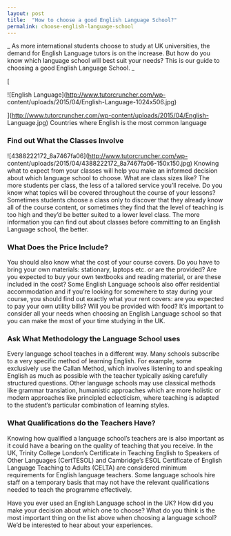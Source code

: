 ```yaml
---
layout: post
title:  "How to choose a good English Language School?"
permalink: choose-english-language-school
---
```

_ As more international students choose to study at UK universities, the
demand for English Language tutors is on the increase. But how do you know
which language school will best suit your needs? This is our guide to choosing
a good English Language School. _

[

![English Language](http://www.tutorcruncher.com/wp-
content/uploads/2015/04/English-Language-1024x506.jpg)

](http://www.tutorcruncher.com/wp-content/uploads/2015/04/English-
Language.jpg) Countries where English is the most common language

### Find out What the Classes Involve

![4388222172_8a7467fa06](http://www.tutorcruncher.com/wp-
content/uploads/2015/04/4388222172_8a7467fa06-150x150.jpg) Knowing what to
expect from your classes will help you make an informed decision about which
language school to choose. What are class sizes like? The more students per
class, the less of a tailored service you’ll receive. Do you know what topics
will be covered throughout the course of your lessons? Sometimes students
choose a class only to discover that they already know all of the course
content, or sometimes they find that the level of teaching is too high and
they’d be better suited to a lower level class. The more information you can
find out about classes before committing to an English Language school, the
better.

### What Does the Price Include?

You should also know what the cost of your course covers. Do you have to bring
your own materials: stationary, laptops etc. or are the provided? Are you
expected to buy your own textbooks and reading material, or are these included
in the cost? Some English Language schools also offer residential
accommodation and if you’re looking for somewhere to stay during your course,
you should find out exactly what your rent covers: are you expected to pay
your own utility bills? Will you be provided with food? It’s important to
consider all your needs when choosing an English Language school so that you
can make the most of your time studying in the UK.

### Ask What Methodology the Language School uses

Every language school teaches in a different way. Many schools subscribe to a
very specific method of learning English. For example, some exclusively use
the Callan Method, which involves listening to and speaking English as much as
possible with the teacher typically asking carefully structured questions.
Other language schools may use classical methods like grammar translation,
humanistic approaches which are more holistic or modern approaches like
principled eclecticism, where teaching is adapted to the student’s particular
combination of learning styles.

### What Qualifications do the Teachers Have?

Knowing how qualified a language school’s teachers are is also important as it
could have a bearing on the quality of teaching that you receive. In the UK,
Trinity College London’s Certificate in Teaching English to Speakers of Other
Languages (CertTESOL) and Cambridge’s ESOL Certificate of English Language
Teaching to Adults (CELTA) are considered minimum requirements for English
language teachers. Some language schools hire staff on a temporary basis that
may not have the relevant qualifications needed to teach the programme
effectively.

Have you ever used an English Language school in the UK? How did you make your
decision about which one to choose? What do you think is the most important
thing on the list above when choosing a language school? We’d be interested to
hear about your experiences.
